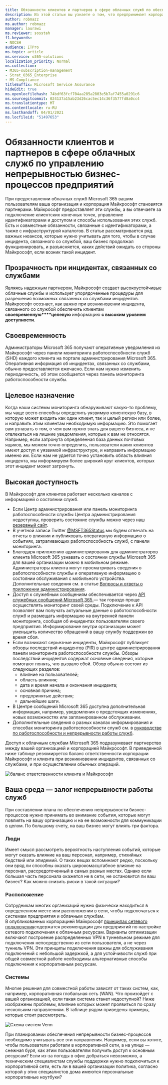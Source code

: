 ```yaml
---
title: Обязанности клиентов и партнеров в сфере облачных служб по обеспечению непрерывности бизнес-процессов предприятий
description: Из этой статьи вы узнаете о том, что предпринимает корпорация Майкрософт, когда возникает инцидент, связанный с какой-либо ее службой. Это позволит вам оптимизировать свои планы по обеспечению непрерывности бизнес-процессов.
author: robmazz
ms.author: robmazz
manager: laurawi
ms.reviewer: sosstah
f1.keywords:
- NOCSH
audience: ITPro
ms.topic: article
ms.service: o365-solutions
localization_priority: Normal
ms.collection:
- M365-subscription-management
- Strat_O365_Enterprise
- MS-Compliance
titleSuffix: Microsoft Service Assurance
hideEdit: true
ms.openlocfilehash: 74bdf63fcf704aa285a2803e5b7af7455a0291c6
ms.sourcegitcommit: 024137a15ab23d26cac5ec14c36f3577fd8a0cc4
ms.translationtype: MT
ms.contentlocale: ru-RU
ms.lasthandoff: 04/01/2021
ms.locfileid: "51497653"
---
```

# <a name="enterprise-business-continuity-management-customer-and-cloud-partner-responsibilities"></a>Обязанности клиентов и партнеров в сфере облачных служб по управлению непрерывностью бизнес-процессов предприятий

При предоставлении облачных служб Microsoft 365 вашим пользователям ваша организация и корпорация Майкрософт становятся партнерами. Майкрософт предоставляет эти службы, а вы отвечаете за подключение клиентских конечных точек, управление идентификаторами и доступом и способы использования этих служб. Есть и совместные обязанности, связанные с идентификаторами, а также с инфраструктурой каталогов. В статье рассматривается ряд важных нюансов, которые нужно учитывать для того, чтобы в случае инцидента, связанного со службой, ваш бизнес продолжал функционировать, и разъясняется, каких действий ожидать со стороны Майкрософт, если возник такой инцидент.

## <a name="transparency-during-service-incidents"></a>Прозрачность при инцидентах, связанных со службами

Являясь надежным партнером, Майкрософт создает высокоустойчивые облачные службы и использует упорядоченные процедуры для разрешения возможных связанных со службами инцидентов. Майкрософт осознает, как важно при возникновении инцидента, связанного со службой обеспечить клиентам **своевременную****целевую** информацию **с высоким уровнем доступности**.

## <a name="timely"></a>Своевременность

Администраторы Microsoft 365 получают оперативные уведомления из Майкрософт через панели мониторинга работоспособности служб (SHD) каждого клиента на портале администрирования Microsoft 365. Оперативная информация об инцидентах, связанных со службами, обычно предоставляется ежечасно. Если нам нужно изменить периодичность, об этом сообщается через панель мониторинга работоспособности службы.

## <a name="targeted"></a>Целевое назначение

Когда наши системы мониторинга обнаруживают какую-то проблему, мы чаще всего способны определить уязвимую клиентскую базу, в которую может входить как один клиент, так и целый регион или более, и направить этим клиентам необходимую информацию. Это помогает вам узнавать о том, о чем вам нужно знать для вашего бизнеса, и не отвлекаться на лишние уведомления, которые к вам не относятся. Например, если затронута определенная база данных почтовых ящиков, мы можем точно определить, пользователи каких клиентов имеют доступ к уязвимой инфраструктуре, и направить информацию именно им. Если нам не удается точно установить область влияния инцидента, мы информируем более широкий круг клиентов, которых этот инцидент может затронуть.

## <a name="highly-available"></a>Высокая доступность

В Майкрософт для клиентов работает несколько каналов с информацией о состоянии служб.

- Если Центр администрирования или панель мониторинга работоспособности службы Центра администрирования недоступны, проверить состояние службы можно через наш [резервный сайт](https://status.office365.com/).
- В учетной записи Twitter [@MSFT365Status](https://twitter.com/msft365status?lang=en) мы будем отвечать на отчеты о влиянии и публиковать оперативную информацию о событиях, затрагивающих работоспособность служб, с панели мониторинга.
- Благодаря приложению администрирования для администраторов клиента Microsoft 365 узнавать о состоянии службы Microsoft 365 для вашей организации можно в мобильном режиме. Администраторы клиента могут просматривать сведения о работоспособности службы и оперативную информацию о состоянии обслуживания с мобильного устройства. Дополнительные сведения см. в статье [Вопросы и ответы о приложении администрирования](/office365/admin/admin-overview/admin-mobile-app).
- Доступ к служебным сообщениям обеспечивается через [API служебных сообщений Microsoft 365 ](/office365/servicedescriptions/office-365-platform-service-description/service-health-and-continuity#office-365-service-communications-api)— так гораздо проще осуществлять мониторинг своей среды. Подключение к API позволяет вам получать актуальные данные о работоспособности служб и размещать информацию на внутренней панели мониторинга, сообщая об инцидентах пользователям своего предприятия. Информирование внутри организации может уменьшить количество обращений в вашу службу поддержки во время сбоя.
- Если возникают серьезные инциденты, Майкрософт публикует обзоры последствий инцидентов (PIR) в центре администрирования панели мониторинга работоспособности службы. Обзоры последствий инцидентов содержат основные сведения, которые помогают понять, что вызвало сбой. Обзор обычно состоит из следующих разделов:
    - влияние на пользователей;
    - область влияния;
    - дата и время начала и окончания инцидента;
    - основная причина;
    - предпринятые действия;
    - дальнейшие шаги.
- В Центре сообщений Microsoft 365 доступна дополнительная информация, например, уведомления о предстоящих изменениях, новых возможностях или запланированном обслуживании.
- Дополнительные сведения о разных каналах информирования и способах мониторинга работоспособности служб см. в [руководстве по работоспособности и непрерывности работы служб](/office365/servicedescriptions/office-365-platform-service-description/service-health-and-continuity).

Доступ к облачным службам Microsoft 365 подразумевает партнерство между вашей организацией и корпорацией Майкрософт. В приведенной ниже таблице резюмируется баланс ответственности корпорации Майкрософт и клиента при возникновении инцидентов, связанных со службами, и при осуществлении обычных операций.

![баланс ответственности клиента и Майкрософт](../media/responsibilities.png)

## <a name="your-environment---service-continuity"></a>Ваша среда — залог непрерывности работы служб

При составлении плана по обеспечению непрерывности бизнес-процессов нужно принимать во внимание события, которые могут повлиять на вашу организацию и на ее возможности для коммуникации в целом. По большому счету, на ваш бизнес могут влиять три фактора.

### <a name="people"></a>Люди

Имеет смысл рассмотреть вероятность наступления событий, которые могут оказать влияние на ваш персонал, например, стихийных бедствий или эпидемий. О таких вещах вспоминают редко, поскольку они вряд ли способны оказать широкомасштабное влияние на персонал, рассредоточенный в самых разных местах. Однако если большая часть персонала окажется не в сети, не остановится ли ваш бизнес? Как можно снизить риски в такой ситуации?

### <a name="location"></a>Расположение

Сотрудникам многих организаций нужно физически находиться в определенном месте или расположении в сети, чтобы подключаться к системам предприятия и облачным службам.  
В опубликованных корпорацией Майкрософт [принципах сетевого подключения](/microsoft-365/enterprise/microsoft-365-network-connectivity-principles)содержатся рекомендации для предприятий по настройке сетевого подключения к облачным ресурсам. Варианты оптимизации включают построение распределенных VPN в туннельном режиме для подключения непосредственно из сети пользователя, а не через туннель VPN.  Эти принципы подключения важны для обслуживания подключений с небольшой задержкой, а для устойчивости служб при общей совместной работе необходимы альтернативные способы подключения к корпоративным ресурсам.

### <a name="systems"></a>Системы

Многие решения для совместной работы зависят от таких систем, как, например, корпоративная глобальная сеть (WAN). Что произойдет с вашей организацией, если такая система станет недоступной?
Ниже изображены проблемы, влияние которых может проявиться по сразу нескольким направлениям. В таблице рядом приведены примеры, которые стоит рассмотреть.

![Схема систем Venn](../media/venn-diagram.png)

При планировании обеспечения непрерывности бизнес-процессов необходимо учитывать все эти направления. Например, если вы хотите, чтобы пользователи работали в корпоративной сети, а на улице — снежная буря, как этим пользователям получить доступ к основным ресурсам? Если из-за погоды в офис добраться невозможно, а техническим специалистам службы поддержки нужно подключиться к корпоративной сети, есть ли в вашей организации политика, согласно которой у этих специалистов дома имеются персональные корпоративные ноутбуки?
